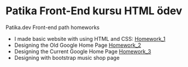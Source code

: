 # Patika Front-End kursu HTML ödev

Patika.dev Front-end path homeworks

- I made basic website with using HTML and CSS:
<a href="https://github.com/bendenizrecep/Patika_FrontEnd_Odevler/tree/main/html_css_homework_1">Homework_1</a> 
- Designing the Old Google Home Page
<a href="https://github.com/bendenizrecep/Patika_FrontEnd_Odevler/tree/main/google_1998">Homework_2</a> 
- Designing the Current Google Home Page
<a href="https://github.com/bendenizrecep/Patika_FrontEnd_Odevler/tree/main/css-odev2-google_homepage">Homework_3</a> 
- Designing with bootstrap music shop page
<a href="https://github.com/bendenizrecep/Patika_FrontEnd_Odevler/tree/main/bootstrap_homework_1">
